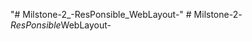 "# Milstone-2_-ResPonsible_WebLayout-" 
#   M i l s t o n e - 2 _ - R e s P o n s i b l e _ W e b L a y o u t -  
 